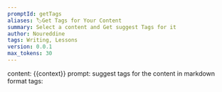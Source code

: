 ```yaml
---
promptId: getTags
aliases: 🏷️Get Tags for Your Content
summary: Select a content and Get suggest Tags for it
author: Noureddine
tags: Writing, Lessons
version: 0.0.1
max_tokens: 30
---
```

content: 
{{context}}
prompt:
suggest tags for the content in markdown format
tags: